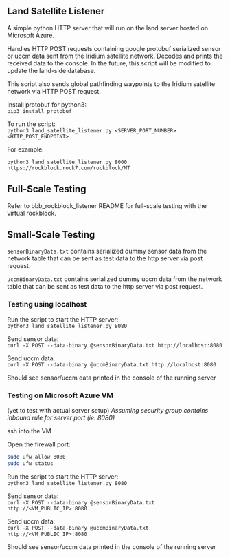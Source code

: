 ## Land Satellite Listener
A simple python HTTP server that will run on the land 
server hosted on Microsoft Azure. 

Handles HTTP POST requests containing google protobuf
serialized sensor or uccm data sent from the Iridium 
satellite network. Decodes and prints the received 
data to the console. In the future, this script will 
be modified to update the land-side database. 

This script also sends global pathfinding waypoints
to the Iridium satellite network via HTTP POST request. 

Install protobuf for python3:  
```pip3 install protobuf```

To run the script:  
```python3 land_satellite_listener.py <SERVER_PORT_NUMBER> <HTTP_POST_ENDPOINT>```

For example:
```
python3 land_satellite_listener.py 8000 https://rockblock.rock7.com/rockblock/MT
```

## Full-Scale Testing 
Refer to bbb_rockblock_listener README for full-scale testing with the virtual rockblock.

## Small-Scale Testing
`sensorBinaryData.txt` contains serialized dummy sensor
data from the network table that can be sent as test 
data to the http server via post request. 

`uccmBinaryData.txt` contains serialized dummy uccm 
data from the network table that can be sent as test
data to the http server via post request.

### Testing using localhost
Run the script to start the HTTP server:  
```python3 land_satellite_listener.py 8080 ```

Send sensor data:  
```curl -X POST --data-binary @sensorBinaryData.txt http://localhost:8080```

Send uccm data:  
```curl -X POST --data-binary @uccmBinaryData.txt http://localhost:8080```

Should see sensor/uccm data printed in the console of the running server

### Testing on Microsoft Azure VM 
(yet to test with actual server setup)
*Assuming security group contains inbound rule for server port (ie. 8080)*

ssh into the VM

Open the firewall port:
```bash
sudo ufw allow 8080
sudo ufw status
```

Run the script to start the HTTP server:  
```python3 land_satellite_listener.py 8080 ```

Send sensor data:  
```curl -X POST --data-binary @sensorBinaryData.txt http://<VM_PUBLIC_IP>:8080```

Send uccm data:  
```curl -X POST --data-binary @uccmBinaryData.txt http://<VM_PUBLIC_IP>:8080```

Should see sensor/uccm data printed in the console of the running server
